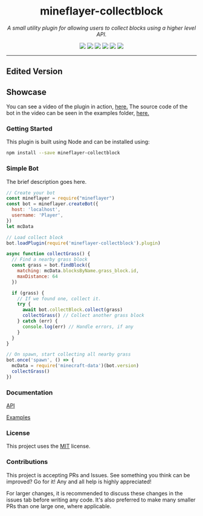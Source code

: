 <h1 align="center">mineflayer-collectblock</h1>
<p align="center"><i>A small utility plugin for allowing users to collect blocks using a higher level API.</i></p>

<p align="center">
  <img src="https://github.com/TheDudeFromCI/mineflayer-collectblock/workflows/Build/badge.svg" />
  <a href="https://www.npmjs.com/package/mineflayer-collectblock"><img src="https://img.shields.io/npm/v/mineflayer-collectblock" /></a>
  <img src="https://img.shields.io/github/repo-size/TheDudeFromCI/mineflayer-collectblock" />
  <img src="https://img.shields.io/npm/dm/mineflayer-collectblock" />
  <img src="https://img.shields.io/github/contributors/TheDudeFromCI/mineflayer-collectblock" />
  <img src="https://img.shields.io/github/license/TheDudeFromCI/mineflayer-collectblock" />
</p>

---

## Edited Version

## Showcase

You can see a video of the plugin in action, [here.](https://youtu.be/5T_rcCnNnf4)
The source code of the bot in the video can be seen in the examples folder, [here.](https://github.com/TheDudeFromCI/mineflayer-collectblock/blob/master/examples/collector.js)

### Getting Started

This plugin is built using Node and can be installed using:
```bash
npm install --save mineflayer-collectblock
```

### Simple Bot

The brief description goes here.

```js
// Create your bot
const mineflayer = require("mineflayer")
const bot = mineflayer.createBot({
  host: 'localhost',
  username: 'Player',
})
let mcData

// Load collect block
bot.loadPlugin(require('mineflayer-collectblock').plugin)

async function collectGrass() {
  // Find a nearby grass block
  const grass = bot.findBlock({
    matching: mcData.blocksByName.grass_block.id,
    maxDistance: 64
  })

  if (grass) {
    // If we found one, collect it.
    try {
      await bot.collectBlock.collect(grass)
      collectGrass() // Collect another grass block
    } catch (err) {
      console.log(err) // Handle errors, if any
    }
  }
}

// On spawn, start collecting all nearby grass
bot.once('spawn', () => {
  mcData = require('minecraft-data')(bot.version)
  collectGrass()
})
```

### Documentation

[API](https://github.com/TheDudeFromCI/mineflayer-collectblock/blob/master/docs/api.md)

[Examples](https://github.com/TheDudeFromCI/mineflayer-collectblock/tree/master/examples)

### License

This project uses the [MIT](https://github.com/TheDudeFromCI/mineflayer-collectblock/blob/master/LICENSE) license.

### Contributions

This project is accepting PRs and Issues. See something you think can be improved? Go for it! Any and all help is highly appreciated!

For larger changes, it is recommended to discuss these changes in the issues tab before writing any code. It's also preferred to make many smaller PRs than one large one, where applicable.
